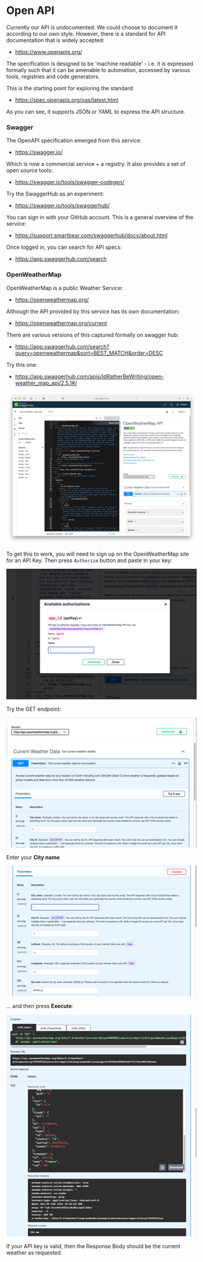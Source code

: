 # Open API

Currently our API is undocumented. We could choose to document it according to our own style. However, there is a standard for API documentation that is widely accepted:

- <https://www.openapis.org/>

The specification is designed to be 'machine readable' - i.e. it is expressed formally such that it can be amenable to automation, accessed by various tools, registries and code generators. 

This is the starting point for exploring the standard:

- <https://spec.openapis.org/oas/latest.html>

As you can see, it supports JSON or YAML to express the API structure.

### Swagger

The OpenAPI specification emerged from this service:

- <https://swagger.io/>

Which is now a commercial service + a registry. It also provides a set of open source tools:

- <https://swagger.io/tools/swagger-codegen/>

Try the SwaggerHub as an experiment:

- <https://swagger.io/tools/swaggerhub/>

You can sign in with your GitHub account. This is a general overview of the service: 

- <https://support.smartbear.com/swaggerhub/docs/about.html>

Once logged in, you can search for API specs:

- <https://app.swaggerhub.com/search>

### OpenWeatherMap

OpenWeatherMap is a public Weather Service:

- <https://openweathermap.org/>

Although the API provided by this service has its own documentation:

- <https://openweathermap.org/current>

There are various versions of this captured formally on swagger hub:

- <https://app.swaggerhub.com/search?query=openweathermap&sort=BEST_MATCH&order=DESC>

Try this one:

- <https://app.swaggerhub.com/apis/IdRatherBeWriting/open-weather_map_api/2.5.1#/>

![](img/01.png)

To get this to work, you will need to sign up on the OpenWeatherMap site for an API Key. Then press `Authorize` button and paste in your key:

![](img/02.png)

Try the GET endpoint:

![](img/03.png)



Enter your **City name**

![](img/04.png)

... and then press **Execute**:

![](img/06.png)

If your API key is valid, then the Response Body should be the current weather as requested.
